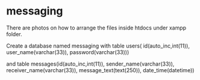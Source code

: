 # messaging
There are photos on how to arrange the files inside htdocs under xampp folder.


Create a database named messaging with table users( id(auto_inc,int(11)), user_name(varchar(33)), password(varchar(33)))

and table messages(id(auto_inc,int(11)), sender_name(varchar(33)), receiver_name(varchar(33)), message_text(text(250)), date_time(datetime))
